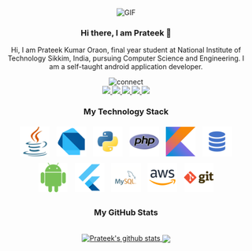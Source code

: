 <div align="center">
    <img align="center" alt="GIF" src="https://camo.githubusercontent.com/992babdffd8c74a1502de375fbdf7e4d54773242/68747470733a2f2f6d656469612e67697068792e636f6d2f6d656469612f53576f536b4e36447854737a71494b4571762f67697068792e676966" />
    <h3>Hi there, I am Prateek 👋</h3>
    <p>Hi, I am Prateek Kumar Oraon, final year student at National Institute of Technology Sikkim, India, pursuing Computer Science and Engineering. I am a self-taught android application developer.</p>
    <img src="https://i1.wp.com/slfgchurch.com/wp-content/uploads/2019/08/lets-connect-1.png?ssl=1" alt="connect" width="150" height="60">
    <br>
    <a href="https://linkedin.com/in/prateekkroraon">
        <img src="https://img.shields.io/badge/-LinkedIn-0e76a8?style=flat-square&logo=Linkedin&logoColor=white">
    </a>
    <a href="https://twitter.com/oraon_sahab">
        <img src="https://img.shields.io/badge/-Twitter-00acee?style=flat-square&logo=Twitter&logoColor=white">
    </a>
    <a href="https://instagram.com/prateekkr_o">
        <img src="https://img.shields.io/badge/-Instagram-e4405f?style=flat-square&logo=Instagram&logoColor=white">
    </a>
    <a href="https://t.me/oraonPK">
        <img src="https://img.shields.io/badge/-Telegram-0088cc?style=flat-square&logo=Telegram&logoColor=white">
    </a>
    <a href="mailto:b170078@nitsikkim.ac.in">
        <img src="https://img.shields.io/badge/-b170078@nitsikkim.ac.in-c14438?style=flat-square&logo=Gmail&logoColor=white&link=mailto:b170078@nitsikkim.ac.in">
    </a>
    <br>
    <h3>My Technology Stack</h3> 
    <img height="60" style="margin:5px" src="https://raw.githubusercontent.com/github/explore/80688e429a7d4ef2fca1e82350fe8e3517d3494d/topics/java/java.png" alt="java">
    <img height="60" style="margin:5px" src="https://raw.githubusercontent.com/github/explore/80688e429a7d4ef2fca1e82350fe8e3517d3494d/topics/dart/dart.png" alt="python">
    <img height="60" style="margin:5px" src="https://raw.githubusercontent.com/github/explore/80688e429a7d4ef2fca1e82350fe8e3517d3494d/topics/python/python.png" alt="python">
    <img height="60" style="margin:5px" src="https://raw.githubusercontent.com/github/explore/80688e429a7d4ef2fca1e82350fe8e3517d3494d/topics/php/php.png" alt="python">
    <img height="60" style="margin:5px" src="https://raw.githubusercontent.com/github/explore/80688e429a7d4ef2fca1e82350fe8e3517d3494d/topics/kotlin/kotlin.png" alt="kotlin">
    <img height="60" style="margin:5px" src="https://raw.githubusercontent.com/github/explore/80688e429a7d4ef2fca1e82350fe8e3517d3494d/topics/sql/sql.png" alt="sql">
    <br>
    <img height="60" style="margin:5px" src="https://raw.githubusercontent.com/github/explore/80688e429a7d4ef2fca1e82350fe8e3517d3494d/topics/android/android.png" alt="android">
    <img height="60" style="margin:5px" src="https://raw.githubusercontent.com/github/explore/80688e429a7d4ef2fca1e82350fe8e3517d3494d/topics/flutter/flutter.png" alt="flutter">
    <img height="60" style="margin:5px" src="https://raw.githubusercontent.com/github/explore/80688e429a7d4ef2fca1e82350fe8e3517d3494d/topics/mysql/mysql.png" alt="mysql">
    <img height="60" style="margin:5px" src="https://raw.githubusercontent.com/github/explore/80688e429a7d4ef2fca1e82350fe8e3517d3494d/topics/aws/aws.png" alt="aws">
    <img height="60" style="margin:5px" src="https://raw.githubusercontent.com/github/explore/80688e429a7d4ef2fca1e82350fe8e3517d3494d/topics/git/git.png" alt="git">
    <br>
    <h3>My GitHub Stats</h3>
    <br>
    <a href="https://github.com/PrateekKrOraon">
    <img align="top" height=180 src="https://github-readme-stats.vercel.app/api?username=prateekKrOraon&show_icons=true&include_all_commits=truetitle_color=1565c0&icon_color=1976d2&text_color=424242&bg_color=fafafa" alt="Prateek's github stats" />
    </a>
    <a href="https://github.com/PrateekKrOraon">
    <img align="center" height=180 src="https://github-readme-stats.vercel.app/api/top-langs/?username=prateekKrOraon&layout=compact&title_color=1565c0&bg_color=fafafa" />
    </a>
</div>
